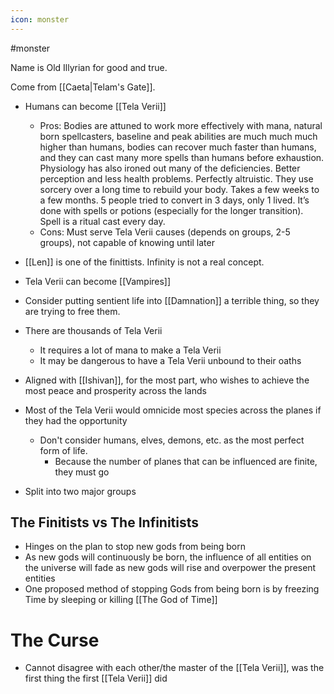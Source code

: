 ```yaml
---
icon: monster 
---
```

#monster

Name is Old Illyrian for good and true.

Come from [[Caeta|Telam's Gate]]. 

- Humans can become [[Tela Verii]] 
	- Pros: Bodies are attuned to work more effectively with mana, natural born spellcasters, baseline and peak abilities are much much much higher than humans, bodies can recover much faster than humans, and they can cast many more spells than humans before exhaustion. Physiology has also ironed out many of the deficiencies. Better perception and less health problems. Perfectly altruistic. They use sorcery over a long time to rebuild your body. Takes a few weeks to a few months. 5 people tried to convert in 3 days, only 1 lived. It’s done with spells or potions (especially for the longer transition). Spell is a ritual cast every day.
	- Cons: Must serve Tela Verii causes (depends on groups, 2-5 groups), not capable of knowing until later
- [[Len]] is one of the finittists. Infinity is not a real concept.
- Tela Verii can become [[Vampires]] 

- Consider putting sentient life into [[Damnation]] a terrible thing, so they are trying to free them.

- There are thousands of Tela Verii 
	- It requires a lot of mana to make a Tela Verii 
	- It may be dangerous to have a Tela Verii unbound to their oaths

- Aligned with [[Ishivan]], for the most part, who wishes to achieve the most peace and prosperity across the lands 

- Most of the Tela Verii would omnicide most species across the planes if they had the opportunity 
	- Don't consider humans, elves, demons, etc. as the most perfect form of life.
		- Because the number of planes that can be influenced are finite, they must go 

- Split into two major groups 
## The Finitists vs The Infinitists 
- Hinges on the plan to stop new gods from being born 
- As new gods will continuously be born, the influence of all entities on the universe will fade as new gods will rise and overpower the present entities 
- One proposed method of stopping Gods from being born is by freezing Time by sleeping or killing [[The God of Time]] 

# The Curse
- Cannot disagree with each other/the master of the [[Tela Verii]], was the first thing the first [[Tela Verii]]  did